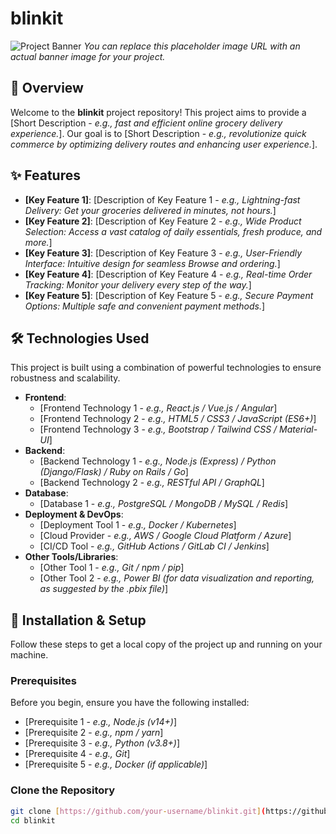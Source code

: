# blinkit

![Project Banner]([https://via.placeholder.com/1200x400?text=blinkit+Project+Banner](https://www.google.com/imgres?q=blinkit%20products&imgurl=https%3A%2F%2Fstartupstorymedia.com%2Fwp-content%2Fuploads%2F2024%2F10%2FSAVE_20241021_191028.jpg&imgrefurl=https%3A%2F%2Fstartupstorymedia.com%2Finsights-blinkit-to-launch-30-minute-deliveries-establish-express-dark-stores-to-compete-with-amazon-flipkart%2F&docid=gKIrw00Q9UwSPM&tbnid=h7q7KnJ8ctE9PM&vet=12ahUKEwihjMPK5tyOAxVscGwGHZxoCPIQM3oECHsQAA..i&w=730&h=400&hcb=2&ved=2ahUKEwihjMPK5tyOAxVscGwGHZxoCPIQM3oECHsQAA)) 
*You can replace this placeholder image URL with an actual banner image for your project.*

## 🌟 Overview

Welcome to the **blinkit** project repository! This project aims to provide a [Short Description - *e.g., fast and efficient online grocery delivery experience.*]. Our goal is to [Short Description - *e.g., revolutionize quick commerce by optimizing delivery routes and enhancing user experience.*].

## ✨ Features

* **[Key Feature 1]**: [Description of Key Feature 1 - *e.g., Lightning-fast Delivery: Get your groceries delivered in minutes, not hours.*]
* **[Key Feature 2]**: [Description of Key Feature 2 - *e.g., Wide Product Selection: Access a vast catalog of daily essentials, fresh produce, and more.*]
* **[Key Feature 3]**: [Description of Key Feature 3 - *e.g., User-Friendly Interface: Intuitive design for seamless Browse and ordering.*]
* **[Key Feature 4]**: [Description of Key Feature 4 - *e.g., Real-time Order Tracking: Monitor your delivery every step of the way.*]
* **[Key Feature 5]**: [Description of Key Feature 5 - *e.g., Secure Payment Options: Multiple safe and convenient payment methods.*]

## 🛠️ Technologies Used

This project is built using a combination of powerful technologies to ensure robustness and scalability.

* **Frontend**:
    * [Frontend Technology 1 - *e.g., React.js / Vue.js / Angular*]
    * [Frontend Technology 2 - *e.g., HTML5 / CSS3 / JavaScript (ES6+)*]
    * [Frontend Technology 3 - *e.g., Bootstrap / Tailwind CSS / Material-UI*]
* **Backend**:
    * [Backend Technology 1 - *e.g., Node.js (Express) / Python (Django/Flask) / Ruby on Rails / Go*]
    * [Backend Technology 2 - *e.g., RESTful API / GraphQL*]
* **Database**:
    * [Database 1 - *e.g., PostgreSQL / MongoDB / MySQL / Redis*]
* **Deployment & DevOps**:
    * [Deployment Tool 1 - *e.g., Docker / Kubernetes*]
    * [Cloud Provider - *e.g., AWS / Google Cloud Platform / Azure*]
    * [CI/CD Tool - *e.g., GitHub Actions / GitLab CI / Jenkins*]
* **Other Tools/Libraries**:
    * [Other Tool 1 - *e.g., Git / npm / pip*]
    * [Other Tool 2 - *e.g., Power BI (for data visualization and reporting, as suggested by the .pbix file)*]

## 🚀 Installation & Setup

Follow these steps to get a local copy of the project up and running on your machine.

### Prerequisites

Before you begin, ensure you have the following installed:

* [Prerequisite 1 - *e.g., Node.js (v14+)*]
* [Prerequisite 2 - *e.g., npm / yarn*]
* [Prerequisite 3 - *e.g., Python (v3.8+)*]
* [Prerequisite 4 - *e.g., Git*]
* [Prerequisite 5 - *e.g., Docker (if applicable)*]

### Clone the Repository

```bash
git clone [https://github.com/your-username/blinkit.git](https://github.com/your-username/blinkit.git)
cd blinkit
